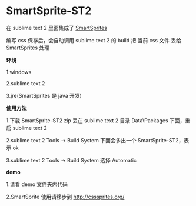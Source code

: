SmartSprite-ST2
===============

在 sublime text 2 里面集成了  <a href="http://csssprites.org/" target="_blank">SmartSprites</a>

编写 css 保存后，会自动调用 sublime text 2 的 build 把 当前 css 文件 丢给 SmartSprites 处理

<b>环境</b>

1.windows

2.sublime text 2

3.jre(SmartSprites 是 java 开发)


<b>使用方法</b>

1.下载 SmartSprite-ST2 zip 丢在 sublime text 2 目录  Data\Packages 下面，重启 sublime text 2

2.sublime text 2 Tools -> Build System 下面会多出一个 SmartSprite-ST2，表示 ok

3.sublime text 2 Tools -> Build System 选择 Automatic

<b>demo</b>

1.请看 demo 文件夹内代码

2.SmartSprite 使用请移步到 <a href="http://csssprites.org/" target="_blank">http://csssprites.org/</a>
